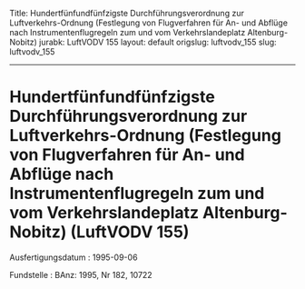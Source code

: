Title: Hundertfünfundfünfzigste Durchführungsverordnung zur Luftverkehrs-Ordnung (Festlegung
  von Flugverfahren für An- und Abflüge nach Instrumentenflugregeln zum und vom Verkehrslandeplatz
  Altenburg-Nobitz)
jurabk: LuftVODV 155
layout: default
origslug: luftvodv_155
slug: luftvodv_155

---

# Hundertfünfundfünfzigste Durchführungsverordnung zur Luftverkehrs-Ordnung (Festlegung von Flugverfahren für An- und Abflüge nach Instrumentenflugregeln zum und vom Verkehrslandeplatz Altenburg-Nobitz) (LuftVODV 155)

Ausfertigungsdatum
:   1995-09-06

Fundstelle
:   BAnz: 1995, Nr 182, 10722

